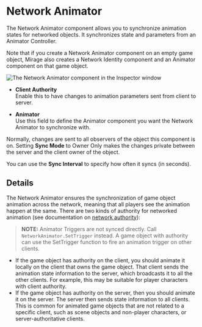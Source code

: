 # Network Animator

The Network Animator component allows you to synchronize animation states for networked objects. It synchronizes state and parameters from an Animator Controller.

Note that if you create a Network Animator component on an empty game object, Mirage also creates a Network Identity component and an Animator component on that game object.

![The Network Animator component in the Inspector window](NetworkAnimatorComponent.png)

-   **Client Authority**  
    Enable this to have changes to animation parameters sent from client to server.

-   **Animator**  
    Use this field to define the Animator component you want the Network Animator to synchronize with.

Normally, changes are sent to all observers of the object this component is on.  Setting **Sync Mode** to Owner Only makes the changes private between the server and the client owner of the object.

You can use the **Sync Interval** to specify how often it syncs (in seconds).

## Details

The Network Animator ensures the synchronization of game object animation across the network, meaning that all players see the animation happen at the same. There are two kinds of authority for networked animation (see documentation on [network authority](../Guides/Authority.md)):

>   **NOTE:** Animator Triggers are not synced directly. Call `NetworkAnimator.SetTrigger` instead. A game object with authority can use the SetTrigger function to fire an animation trigger on other clients.

-   If the game object has authority on the client, you should animate it locally on the client that owns the game object. That client sends the animation state information to the server, which broadcasts it to all the other clients. For example, this may be suitable for player characters with client authority.
-   If the game object has authority on the server, then you should animate it on the server. The server then sends state information to all clients. This is common for animated game objects that are not related to a specific client, such as scene objects and non-player characters, or server-authoritative clients.
